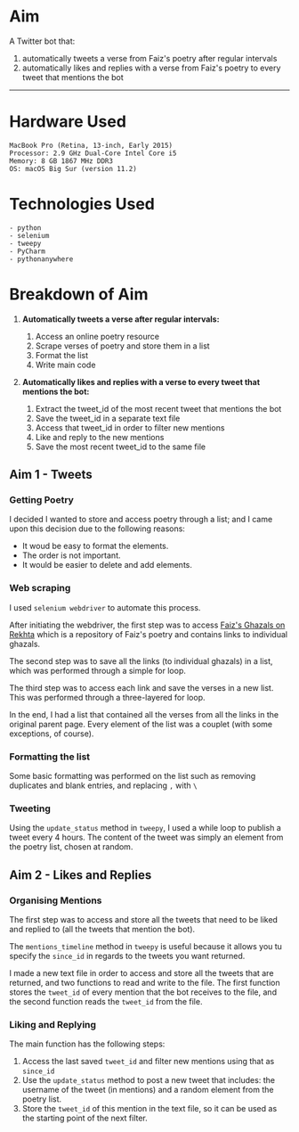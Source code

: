 # Aim

A Twitter bot that:

1. automatically tweets a verse from Faiz's poetry after regular intervals
2. automatically likes and replies with a verse from Faiz's poetry to every tweet that mentions the bot

---

# Hardware Used

```
MacBook Pro (Retina, 13-inch, Early 2015)
Processor: 2.9 GHz Dual-Core Intel Core i5
Memory: 8 GB 1867 MHz DDR3
OS: macOS Big Sur (version 11.2)
```

# Technologies Used

```
- python
- selenium
- tweepy
- PyCharm
- pythonanywhere
```

# Breakdown of Aim

1. **Automatically tweets a verse after regular intervals:**
    1. Access an online poetry resource
    2. Scrape verses of poetry and store them in a list
    3. Format the list
    4. Write main code
    
2. **Automatically likes and replies with a verse to every tweet that mentions the bot:**
    1. Extract the tweet_id of the most recent tweet that mentions the bot
    2. Save the tweet_id in a separate text file
    3. Access that tweet_id in order to filter new mentions
    4. Like and reply to the new mentions
    5. Save the most recent tweet_id to the same file

## Aim 1 - Tweets

### Getting Poetry

I decided I wanted to store and access poetry  through a list; and I came upon this decision due to the following reasons:

- It woud be easy to format the elements.
- The order is not important.
- It would be easier to delete and add elements.

### Web scraping

I used ```selenium webdriver``` to automate this process.

After initiating the webdriver, the first step was to access [Faiz's Ghazals on Rekhta](https://www.rekhta.org/poets/faiz-ahmad-faiz/ghazals) which is a repository of Faiz's poetry and contains links to individual ghazals.

The second step was to save all the links (to individual ghazals) in a list, which was performed through a simple for loop.

The third step was to access each link and save the verses in a new list. This was performed through a three-layered for loop.

In the end, I had a list that contained all the verses from all the links in the original parent page. Every element of the list was a couplet (with some exceptions, of course).

### Formatting the list

Some basic formatting was performed on the list such as removing duplicates and blank entries, and replacing `,` with `\`

### Tweeting

Using the ```update_status``` method in ```tweepy```, I used a while loop to publish a tweet every 4 hours. The content of the tweet was simply an element from the poetry list, chosen at random.

## Aim 2 - Likes and Replies

### Organising Mentions

The first step was to access and store all the tweets that need to be liked and replied to (all the tweets that mention the bot).

The `mentions_timeline` method in `tweepy` is useful because it allows you tu specify the `since_id` in regards to the tweets you want returned.

I made a new text file in order to access and store all the tweets that are returned, and two functions to read and write to the file.
The first function stores the `tweet_id` of every mention that the bot receives to the file, and the second function reads the `tweet_id` from the file.

### Liking and Replying

The main function has the following steps:

1. Access the last saved `tweet_id` and filter new mentions using that as `since_id`
2. Use the `update_status` method to post a new tweet that includes: the username of the tweet (in mentions) and a random element from the poetry list.
3. Store the `tweet_id` of this mention in the text file, so it can be used as the starting point of the next filter.